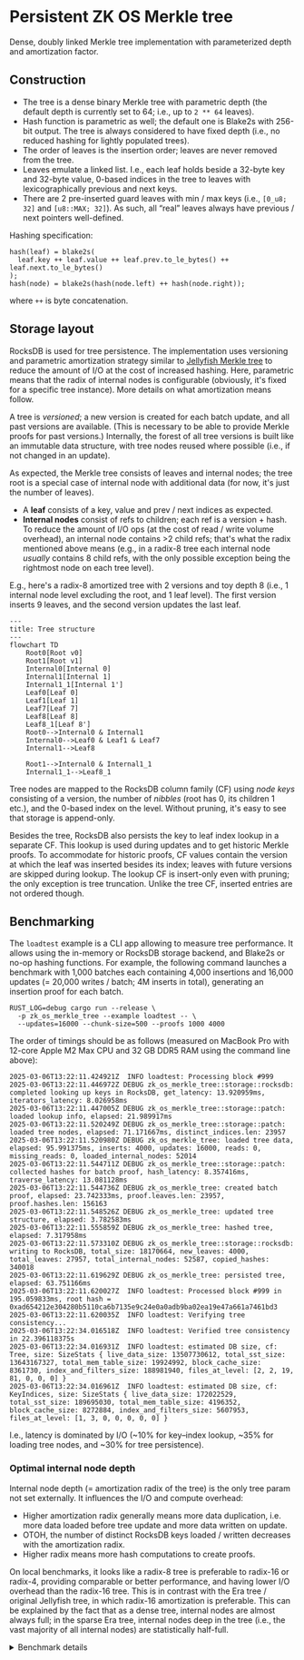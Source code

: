 # Persistent ZK OS Merkle tree

Dense, doubly linked Merkle tree implementation with parameterized depth and amortization factor.

## Construction

- The tree is a dense binary Merkle tree with parametric depth (the default depth is currently set to 64; i.e., up to
  `2 ** 64` leaves).
- Hash function is parametric as well; the default one is Blake2s with 256-bit output. The tree is always considered to
  have fixed depth (i.e., no reduced hashing for lightly populated trees).
- The order of leaves is the insertion order; leaves are never removed from the tree.
- Leaves emulate a linked list. I.e., each leaf holds beside a 32-byte key and 32-byte value, 0-based indices in the
  tree to leaves with lexicographically previous and next keys.
- There are 2 pre-inserted guard leaves with min / max keys (i.e., `[0_u8; 32]` and `[u8::MAX; 32]`). As such, all
  “real” leaves always have previous / next pointers well-defined.

Hashing specification:

```text
hash(leaf) = blake2s(
  leaf.key ++ leaf.value ++ leaf.prev.to_le_bytes() ++ leaf.next.to_le_bytes()
);
hash(node) = blake2s(hash(node.left) ++ hash(node.right));
```

where `++` is byte concatenation.

## Storage layout

RocksDB is used for tree persistence. The implementation uses versioning and parametric amortization strategy similar to
[Jellyfish Merkle tree] to reduce the amount of I/O at the cost of increased hashing. Here, parametric means that the
radix of internal nodes is configurable (obviously, it's fixed for a specific tree instance). More details on what
amortization means follow.

A tree is _versioned_; a new version is created for each batch update, and all past versions are available. (This is
necessary to be able to provide Merkle proofs for past versions.) Internally, the forest of all tree versions is built
like an immutable data structure, with tree nodes reused where possible (i.e., if not changed in an update).

As expected, the Merkle tree consists of leaves and internal nodes; the tree root is a special case of internal node
with additional data (for now, it's just the number of leaves).

- A **leaf** consists of a key, value and prev / next indices as expected.
- **Internal nodes** consist of refs to children; each ref is a version + hash. To reduce the amount of I/O ops (at the
  cost of read / write volume overhead), an internal node contains >2 child refs; that's what the radix mentioned above
  means (e.g., in a radix-8 tree each internal node _usually_ contains 8 child refs, with the only possible exception
  being the rightmost node on each tree level).

E.g., here's a radix-8 amortized tree with 2 versions and toy depth 8 (i.e., 1 internal node level excluding the root,
and 1 leaf level). The first version inserts 9 leaves, and the second version updates the last leaf.

```mermaid
---
title: Tree structure
---
flowchart TD
    Root0[Root v0]
    Root1[Root v1]
    Internal0[Internal 0]
    Internal1[Internal 1]
    Internal1_1[Internal 1']
    Leaf0[Leaf 0]
    Leaf1[Leaf 1]
    Leaf7[Leaf 7]
    Leaf8[Leaf 8]
    Leaf8_1[Leaf 8']
    Root0-->Internal0 & Internal1
    Internal0-->Leaf0 & Leaf1 & Leaf7
    Internal1-->Leaf8

    Root1-->Internal0 & Internal1_1
    Internal1_1-->Leaf8_1
```

Tree nodes are mapped to the RocksDB column family (CF) using _node keys_ consisting of a version, the number of
_nibbles_ (root has 0, its children 1 etc.), and the 0-based index on the level. Without pruning, it's easy to see that
storage is append-only.

Besides the tree, RocksDB also persists the key to leaf index lookup in a separate CF. This lookup is used during
updates and to get historic Merkle proofs. To accommodate for historic proofs, CF values contain the version at which
the leaf was inserted besides its index; leaves with future versions are skipped during lookup. The lookup CF is
insert-only even with pruning; the only exception is tree truncation. Unlike the tree CF, inserted entries are not
ordered though.

## Benchmarking

The `loadtest` example is a CLI app allowing to measure tree performance. It allows using the in-memory or RocksDB
storage backend, and Blake2s or no-op hashing functions. For example, the following command launches a benchmark with
1,000 batches each containing 4,000 insertions and 16,000 updates (= 20,000 writes / batch; 4M inserts in total),
generating an insertion proof for each batch.

```shell
RUST_LOG=debug cargo run --release \
  -p zk_os_merkle_tree --example loadtest -- \
  --updates=16000 --chunk-size=500 --proofs 1000 4000
```

The order of timings should be as follows (measured on MacBook Pro with 12-core Apple M2 Max CPU and 32 GB DDR5 RAM
using the command line above):

```text
2025-03-06T13:22:11.424921Z  INFO loadtest: Processing block #999
2025-03-06T13:22:11.446972Z DEBUG zk_os_merkle_tree::storage::rocksdb: completed looking up keys in RocksDB, get_latency: 13.920959ms, iterators_latency: 8.026958ms
2025-03-06T13:22:11.447005Z DEBUG zk_os_merkle_tree::storage::patch: loaded lookup info, elapsed: 21.989917ms
2025-03-06T13:22:11.520249Z DEBUG zk_os_merkle_tree::storage::patch: loaded tree nodes, elapsed: 71.171667ms, distinct_indices.len: 23957
2025-03-06T13:22:11.520980Z DEBUG zk_os_merkle_tree: loaded tree data, elapsed: 95.991375ms, inserts: 4000, updates: 16000, reads: 0, missing_reads: 0, loaded_internal_nodes: 52014
2025-03-06T13:22:11.544711Z DEBUG zk_os_merkle_tree::storage::patch: collected hashes for batch proof, hash_latency: 8.357416ms, traverse_latency: 13.081128ms
2025-03-06T13:22:11.544736Z DEBUG zk_os_merkle_tree: created batch proof, elapsed: 23.742333ms, proof.leaves.len: 23957, proof.hashes.len: 156163
2025-03-06T13:22:11.548526Z DEBUG zk_os_merkle_tree: updated tree structure, elapsed: 3.782583ms
2025-03-06T13:22:11.555859Z DEBUG zk_os_merkle_tree: hashed tree, elapsed: 7.317958ms
2025-03-06T13:22:11.573310Z DEBUG zk_os_merkle_tree::storage::rocksdb: writing to RocksDB, total_size: 18170664, new_leaves: 4000, total_leaves: 27957, total_internal_nodes: 52587, copied_hashes: 340018
2025-03-06T13:22:11.619629Z DEBUG zk_os_merkle_tree: persisted tree, elapsed: 63.751166ms
2025-03-06T13:22:11.620027Z  INFO loadtest: Processed block #999 in 195.059833ms, root hash = 0xad654212e304280b5110ca6b7135e9c24e0a0adb9ba02ea19e47a661a7461bd3
2025-03-06T13:22:11.620035Z  INFO loadtest: Verifying tree consistency...
2025-03-06T13:22:34.016518Z  INFO loadtest: Verified tree consistency in 22.396118375s
2025-03-06T13:22:34.016931Z  INFO loadtest: estimated DB size, cf: Tree, size: SizeStats { live_data_size: 13507730612, total_sst_size: 13643167327, total_mem_table_size: 19924992, block_cache_size: 8361730, index_and_filters_size: 188981940, files_at_level: [2, 2, 19, 81, 0, 0, 0] }
2025-03-06T13:22:34.016961Z  INFO loadtest: estimated DB size, cf: KeyIndices, size: SizeStats { live_data_size: 172022529, total_sst_size: 189695030, total_mem_table_size: 4196352, block_cache_size: 8272884, index_and_filters_size: 5607953, files_at_level: [1, 3, 0, 0, 0, 0, 0] }
```

I.e., latency is dominated by I/O (~10% for key–index lookup, ~35% for loading tree nodes, and ~30% for tree
persistence).

### Optimal internal node depth

Internal node depth (= amortization radix of the tree) is the only tree param not set externally. It influences the I/O
and compute overhead:

- Higher amortization radix generally means more data duplication, i.e. more data loaded before tree update and more
  data written on update.
- OTOH, the number of distinct RocksDB keys loaded / written decreases with the amortization radix.
- Higher radix means more hash computations to create proofs.

On local benchmarks, it looks like a radix-8 tree is preferable to radix-16 or radix-4, providing comparable or better
performance, and having lower I/O overhead than the radix-16 tree. This is in contrast with the Era tree / original
Jellyfish tree, in which radix-16 amortization is preferable. This can be explained by the fact that as a dense tree,
internal nodes are almost always full; in the sparse Era tree, internal nodes deep in the tree (i.e., the vast majority
of all internal nodes) are statistically half-full.

<details>
<summary>Benchmark details</summary>

Two workloads were used: **small** (1,000 blocks x 4k reads + 16k updates / block) and **large** (100 blocks x 40k
reads + 160k updates / block), each with and without generating batch update proofs for each block.

Total block processing latency at the end of the run:

| Setup            | Radix-4 | Radix-8 | Radix-16 |
| :--------------- | ------: | ------: | -------: |
| Small, proofs    |   240ms |   200ms |    230ms |
| Small, no proofs |   220ms |   180ms |    200ms |
| Large, proofs    |   1.61s |   1.35s |    1.41s |
| Large, no proofs |   1.44s |   1.21s |    1.19s |

Size of the nodes CF at the end of the run:

| Setup | Radix-4 | Radix-8 | Radix-16 |
| :---- | ------: | ------: | -------: |
| Small | 12.0 GB | 13.5 GB |  17.4 GB |
| Large |  6.2 GB |  6.4 GB |   7.1 GB |

</details>

[jellyfish merkle tree]: https://developers.diem.com/papers/jellyfish-merkle-tree/2021-01-14.pdf
